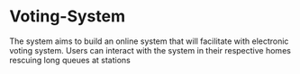 # Voting-System
The system aims to build an online system that will facilitate with electronic voting system.
Users can interact with the system in their respective homes rescuing long queues at stations
